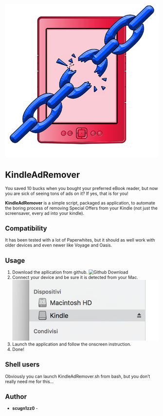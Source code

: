 ##### ![KindleAdRemover Icon](media/IconRGB8x8.png)

KindleAdRemover
======================
You saved 10 bucks when you bought your preferred eBook reader, but now you are sick of seeing tons of ads on it? If yes, that is for you!

**KindleAdRemover** is a simple script, packaged as application, to automate the boring process of removing Special Offers from your Kindle (not just the screensaver, every ad into your kindle).

## Compatibility

It has been tested with a lot of Paperwhites, but it should as well work with older devices and even newer like Voyage and Oasis.

## Usage

1. Download the apllication from github.
![Github Download](media/?.png)
2. Connect your device and be sure it is detected from your Mac.
![Device detected](media/KindleConnected.png)
3. Launch the application and follow the onscreen instruction.
4. Done!

## Shell users

Obviously you can launch KindleAdRemover.sh from bash, but you don’t really need me for this…

## Author

* **scugn1zz0** -